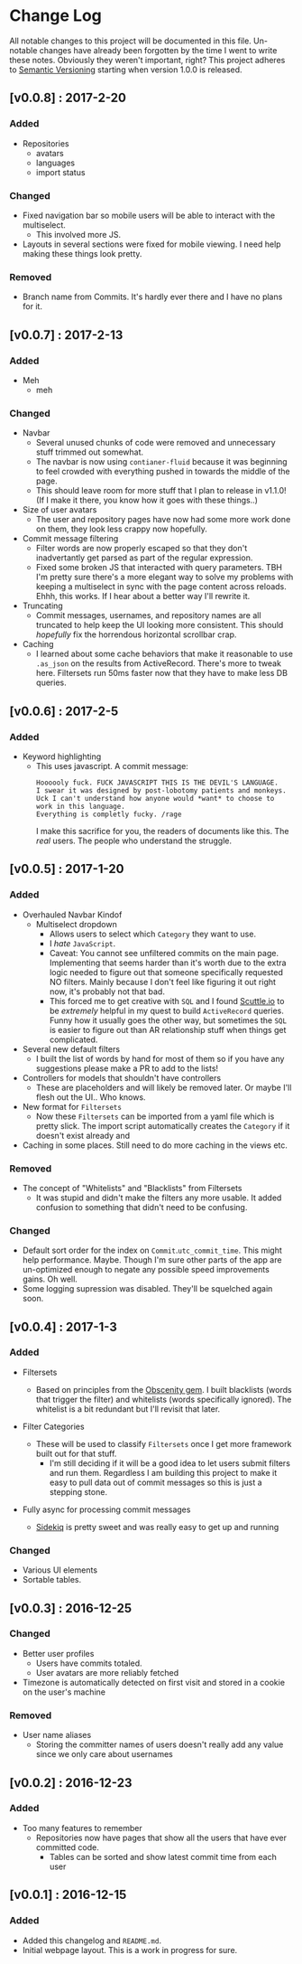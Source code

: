 # Change Log
All notable changes to this project will be documented in this file. Un-notable changes have already
been forgotten by the time I went to write these notes. Obviously they weren't important, right?
This project adheres to [Semantic Versioning](http://semver.org/) starting when version 1.0.0 is released.

## [v0.0.8] : 2017-2-20
### Added
- Repositories
  - avatars
  - languages
  - import status

### Changed
- Fixed navigation bar so mobile users will be able to interact with the multiselect.
  - This involved more JS.
- Layouts in several sections were fixed for mobile viewing. I need help making these things look pretty.

### Removed
- Branch name from Commits. It's hardly ever there and I have no plans for it.

## [v0.0.7] : 2017-2-13
### Added
- Meh
  - meh
### Changed
- Navbar
  - Several unused chunks of code were removed and unnecessary stuff trimmed out somewhat. 
  - The navbar is now using `contianer-fluid` because it was beginning to feel crowded with everything
  pushed in towards the middle of the page.
  - This should leave room for more stuff that I plan to release in v1.1.0! (If I make it there, 
  you know how it goes with these things..)
- Size of user avatars
  - The user and repository pages have now had some more work done on them, they look less crappy now
  hopefully. 
- Commit message filtering
  - Filter words are now properly escaped so that they don't inadvertantly get parsed as part of the
  regular expression.
  - Fixed some broken JS that interacted with query parameters. TBH I'm pretty sure there's a more 
  elegant way to solve my problems with keeping a multiselect in sync with the page content across
  reloads. Ehhh, this works. If I hear about a better way I'll rewrite it.
- Truncating
  - Commit messages, usernames, and repository names are all truncated to help keep the UI looking
  more consistent. This should *hopefully* fix the horrendous horizontal scrollbar crap.
- Caching
  - I learned about some cache behaviors that make it reasonable to use `.as_json` on the 
  results from ActiveRecord. There's more to tweak here. Filtersets run 50ms faster now that 
  they have to make less DB queries.

## [v0.0.6] : 2017-2-5
### Added
- Keyword highlighting
  - This uses javascript. A commit message:
    ```
    Hoooooly fuck. FUCK JAVASCRIPT THIS IS THE DEVIL'S LANGUAGE. 
    I swear it was designed by post-lobotomy patients and monkeys. 
    Uck I can't understand how anyone would *want* to choose to work in this language. 
    Everything is completly fucky. /rage
    ```
    I make this sacrifice for you, the readers of documents like this. The *real* users.
    The people who understand the struggle.
  
## [v0.0.5] : 2017-1-20
### Added
- Overhauled Navbar Kindof
  - Multiselect dropdown
    - Allows users to select which `Category` they want to use.
    - I *hate* `JavaScript`.
    - Caveat: You cannot see unfiltered commits on the main page. Implementing that seems harder than it's worth
      due to the extra logic needed to figure out that someone specifically requested NO filters.
      Mainly because I don't feel like figuring it out right now, it's probably not that bad.
    - This forced me to get creative with `SQL` and I found [Scuttle.io](http://www.scuttle.io/) to be *extremely* 
      helpful in my quest to build `ActiveRecord` queries. Funny how it usually goes the other way, but sometimes
      the `SQL` is easier to figure out than AR relationship stuff when things get complicated.
- Several new default filters
  - I built the list of words by hand for most of them so if you have any suggestions please make a PR to add to the lists!
- Controllers for models that shouldn't have controllers
  - These are placeholders and will likely be removed later. Or maybe I'll flesh out the UI.. Who knows.
- New format for `Filtersets`
  - Now these `Filtersets` can be imported from a yaml file which is pretty slick. The import script automatically
  creates the `Category` if it doesn't exist already and
- Caching in some places. Still need to do more caching in the views etc.
  
### Removed
- The concept of "Whitelists" and "Blacklists" from Filtersets
    - It was stupid and didn't make the filters any more usable. It added confusion to something that didn't need to be
    confusing.
    
### Changed
- Default sort order for the index on `Commit`.`utc_commit_time`. This might help performance. Maybe. Though I'm sure
other parts of the app are un-optimized enough to negate any possible speed improvements gains. Oh well.
- Some logging supression was disabled. They'll be squelched again soon.


## [v0.0.4] : 2017-1-3
### Added
- Filtersets
  - Based on principles from the [Obscenity gem](https://github.com/tjackiw/obscenity).
  I built blacklists (words that trigger the filter) and whitelists (words specifically ignored). 
  The whitelist is a bit redundant but I'll revisit that later.
- Filter Categories
  - These will be used to classify `Filtersets` once I get more framework built out for that stuff.
    - I'm still deciding if it will be a good idea to let users submit filters and run them.
    Regardless I am building this project to make it easy to pull data out of commit messages so 
    this is just a stepping stone.
    
- Fully async for processing commit messages
  - [Sidekiq](http://sidekiq.org/) is pretty sweet and was really easy to get up and running  
  
### Changed
- Various UI elements
- Sortable tables.

## [v0.0.3] : 2016-12-25
### Changed
- Better user profiles
  - Users have commits totaled.
  - User avatars are more reliably fetched
- Timezone is automatically detected on first visit and stored in a cookie on the user's machine

### Removed
- User name aliases
  - Storing the committer names of users doesn't really add any value since we only care about usernames

## [v0.0.2] : 2016-12-23
### Added
- Too many features to remember
  - Repositories now have pages that show all the users that have ever committed code.
    - Tables can be sorted and show latest commit time from each user

## [v0.0.1] : 2016-12-15
### Added
- Added this changelog and `README.md`.
- Initial webpage layout. This is a work in progress for sure.

